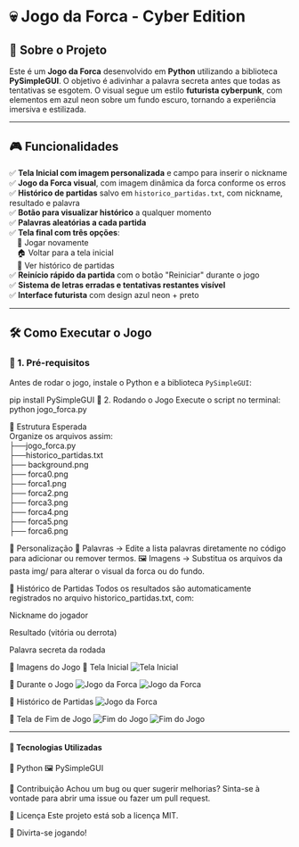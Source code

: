 # 💀 Jogo da Forca - Cyber Edition

## 📌 Sobre o Projeto

Este é um **Jogo da Forca** desenvolvido em **Python** utilizando a biblioteca **PySimpleGUI**. O objetivo é adivinhar a palavra secreta antes que todas as tentativas se esgotem. O visual segue um estilo **futurista cyberpunk**, com elementos em azul neon sobre um fundo escuro, tornando a experiência imersiva e estilizada.

---

## 🎮 Funcionalidades

✅ **Tela Inicial com imagem personalizada** e campo para inserir o nickname  
✅ **Jogo da Forca visual**, com imagem dinâmica da forca conforme os erros  
✅ **Histórico de partidas** salvo em `historico_partidas.txt`, com nickname, resultado e palavra  
✅ **Botão para visualizar histórico** a qualquer momento  
✅ **Palavras aleatórias a cada partida**  
✅ **Tela final com três opções**:  
 🔁 Jogar novamente  
 🏠 Voltar para a tela inicial  
 📜 Ver histórico de partidas  
✅ **Reinício rápido da partida** com o botão "Reiniciar" durante o jogo  
✅ **Sistema de letras erradas e tentativas restantes visível**  
✅ **Interface futurista** com design azul neon + preto

---

## 🛠️ Como Executar o Jogo

### 📌 1. Pré-requisitos

Antes de rodar o jogo, instale o Python e a biblioteca `PySimpleGUI`:

pip install PySimpleGUI
📌 2. Rodando o Jogo
Execute o script no terminal:
python jogo_forca.py

📂 Estrutura Esperada </br>
Organize os arquivos assim:</br>
├──jogo_forca.py</br>
├──historico_partidas.txt</br>
├── background.png         </br>
├── forca0.png </br>
├── forca1.png </br>
├── forca2.png </br>
├── forca3.png </br>
├── forca4.png </br>
├── forca5.png </br>
├── forca6.png </br>

🎨 Personalização
🎯 Palavras → Edite a lista palavras diretamente no código para adicionar ou remover termos.
🖼️ Imagens → Substitua os arquivos da pasta img/ para alterar o visual da forca ou do fundo.

📜 Histórico de Partidas
Todos os resultados são automaticamente registrados no arquivo historico_partidas.txt, com:

Nickname do jogador

Resultado (vitória ou derrota)

Palavra secreta da rodada

📸 Imagens do Jogo
🔹 Tela Inicial
<img src="https://drive.google.com/file/d/1aPjwWBiClIVGvNc5c7RMcwR02MTaEzX9/view?usp=drive_link" alt="Tela Inicial">

🔹 Durante o Jogo
<img src="https://drive.google.com/file/d/1UzaKqyCk3GovSas6rDN-HJQfFwQwha1n/view?usp=drive_link" alt="Jogo da Forca">
<img src="https://drive.google.com/file/d/16yKGTZyFygU_MAc8IBk3Ui0GcxVKdDX8/view?usp=drive_link" alt="Jogo da Forca">

🔹 Histórico de Partidas
<img src="https://drive.google.com/file/d/1XCLUDYJ2AiBaH6tgjs88NwD3v4rIfoz5/view?usp=drive_link" alt="Jogo da Forca">

🔹 Tela de Fim de Jogo
<img src="https://drive.google.com/file/d/1GgXwZROaXvx3JZmlZD-B9xXB2oAL729D/view?usp=drive_link" alt="Fim do Jogo">
<img src="https://drive.google.com/file/d/1xiVpTi2dMtdHvCloTtf-Nw84tfu6GJ_m/view?usp=drive_link" alt="Fim do Jogo">

---

#### 🔧 Tecnologias Utilizadas
🐍 Python
🖼️ PySimpleGUI

🤝 Contribuição
Achou um bug ou quer sugerir melhorias? Sinta-se à vontade para abrir uma issue ou fazer um pull request.

📜 Licença
Este projeto está sob a licença MIT.

🚀 Divirta-se jogando!